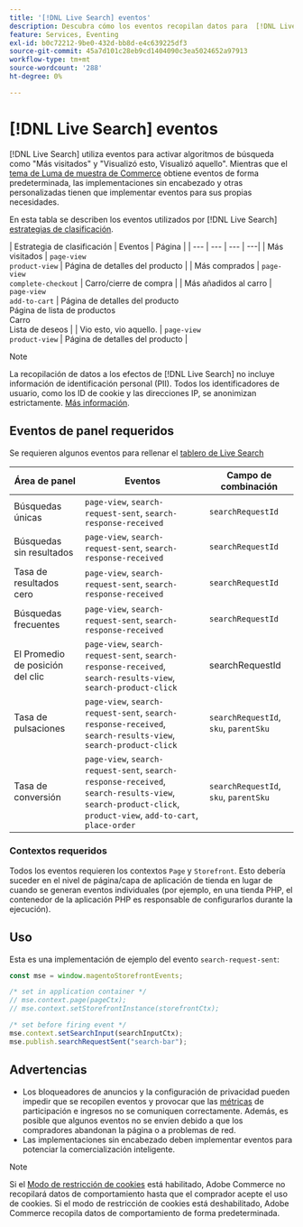 ```yaml
---
title: '[!DNL Live Search] eventos'
description: Descubra cómo los eventos recopilan datos para  [!DNL Live Search].
feature: Services, Eventing
exl-id: b0c72212-9be0-432d-bb8d-e4c639225df3
source-git-commit: 45a7d101c28eb9cd1404090c3ea5024652a97913
workflow-type: tm+mt
source-wordcount: '288'
ht-degree: 0%

---
```


# [!DNL Live Search] eventos

[!DNL Live Search] utiliza eventos para activar algoritmos de búsqueda como &quot;Más visitados&quot; y &quot;Visualizó esto, Visualizó aquello&quot;. Mientras que el [tema de Luma de muestra de Commerce](https://experienceleague.adobe.com/en/docs/commerce-admin/content-design/design/themes/themes#the-default-theme) obtiene eventos de forma predeterminada, las implementaciones sin encabezado y otras personalizadas tienen que implementar eventos para sus propias necesidades.

En esta tabla se describen los eventos utilizados por [!DNL Live Search] [estrategias de clasificación](rules-add.md#intelligent-ranking).

| Estrategia de clasificación | Eventos | Página |
| --- | --- | --- | ---|
| Más visitados | `page-view`<br>`product-view` | Página de detalles del producto |
| Más comprados | `page-view`<br>`complete-checkout` | Carro/cierre de compra |
| Más añadidos al carro | `page-view`<br>`add-to-cart` | Página de detalles del producto<br>Página de lista de productos<br>Carro<br>Lista de deseos |
| Vio esto, vio aquello. | `page-view`<br>`product-view` | Página de detalles del producto |

>[!NOTE]
>
>La recopilación de datos a los efectos de [!DNL Live Search] no incluye información de identificación personal (PII). Todos los identificadores de usuario, como los ID de cookie y las direcciones IP, se anonimizan estrictamente. [Más información](https://www.adobe.com/privacy/experience-cloud.html).

## Eventos de panel requeridos

Se requieren algunos eventos para rellenar el [tablero de Live Search](performance.md)

| Área de panel | Eventos | Campo de combinación |
| ------------------- | ------------- | ---------- |
| Búsquedas únicas | `page-view`, `search-request-sent`, `search-response-received` | `searchRequestId` |
| Búsquedas sin resultados | `page-view`, `search-request-sent`, `search-response-received` | `searchRequestId` |
| Tasa de resultados cero | `page-view`, `search-request-sent`, `search-response-received` | `searchRequestId` |
| Búsquedas frecuentes | `page-view`, `search-request-sent`, `search-response-received` | `searchRequestId` |
| El Promedio de posición del clic | `page-view`, `search-request-sent`, `search-response-received`, `search-results-view`, `search-product-click` | searchRequestId |
| Tasa de pulsaciones | `page-view`, `search-request-sent`, `search-response-received`, `search-results-view`, `search-product-click` | `searchRequestId`, `sku`, `parentSku` |
| Tasa de conversión | `page-view`, `search-request-sent`, `search-response-received`, `search-results-view`, `search-product-click`, `product-view`, `add-to-cart`, `place-order` | `searchRequestId`, `sku`, `parentSku` |

### Contextos requeridos

Todos los eventos requieren los contextos `Page` y `Storefront`. Esto debería suceder en el nivel de página/capa de aplicación de tienda en lugar de cuando se generan eventos individuales (por ejemplo, en una tienda PHP, el contenedor de la aplicación PHP es responsable de configurarlos durante la ejecución).

## Uso

Esta es una implementación de ejemplo del evento `search-request-sent`:

```javascript
const mse = window.magentoStorefrontEvents;

/* set in application container */
// mse.context.page(pageCtx);
// mse.context.setStorefrontInstance(storefrontCtx);

/* set before firing event */
mse.context.setSearchInput(searchInputCtx);
mse.publish.searchRequestSent("search-bar");
```

## Advertencias

- Los bloqueadores de anuncios y la configuración de privacidad pueden impedir que se recopilen eventos y provocar que las [métricas](performance.md) de participación e ingresos no se comuniquen correctamente. Además, es posible que algunos eventos no se envíen debido a que los compradores abandonan la página o a problemas de red.
- Las implementaciones sin encabezado deben implementar eventos para potenciar la comercialización inteligente.

>[!NOTE]
>
>Si el [Modo de restricción de cookies](https://experienceleague.adobe.com/docs/commerce-admin/start/compliance/privacy/compliance-cookie-law.html) está habilitado, Adobe Commerce no recopilará datos de comportamiento hasta que el comprador acepte el uso de cookies. Si el modo de restricción de cookies está deshabilitado, Adobe Commerce recopila datos de comportamiento de forma predeterminada.
